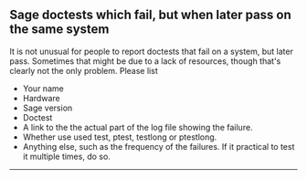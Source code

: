 

## Sage doctests which fail, but when later pass on the same system

It is not unusual for people to report doctests that fail on a system, but later pass. Sometimes that might be due to a lack of resources, though that's clearly not the only problem. Please list  

* Your name 
* Hardware 
* Sage version 
* Doctest 
* A link to the the actual part of the log file showing the failure.  
* Whether use used test, ptest, testlong or ptestlong. 
* Anything else, such as the frequency of the failures. If it practical to test it multiple times, do so.  


---

 
